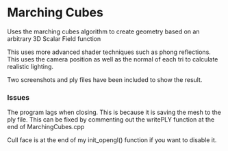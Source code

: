 # Marching Cubes

Uses the marching cubes algorithm to create geometry based on an arbitrary 3D Scalar Field function

This uses more advanced shader techniques such as phong reflections. This uses the camera position as well as the normal of each tri
to calculate realistic lighting.

Two screenshots and ply files have been included to show the result.

### Issues

The program lags when closing. This is because it is saving the mesh to the ply file. This can be fixed by commenting out
the writePLY function at the end of MarchingCubes.cpp

Cull face is at the end of my init_opengl() function if you want to disable it.